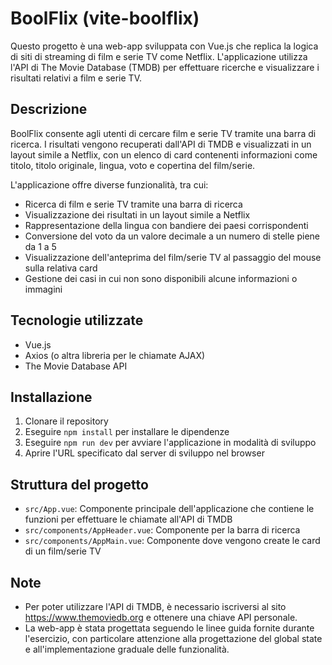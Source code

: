 # BoolFlix (vite-boolflix)

Questo progetto è una web-app sviluppata con Vue.js che replica la logica di siti di streaming di film e serie TV come Netflix. L'applicazione utilizza l'API di The Movie Database (TMDB) per effettuare ricerche e visualizzare i risultati relativi a film e serie TV.

## Descrizione

BoolFlix consente agli utenti di cercare film e serie TV tramite una barra di ricerca. I risultati vengono recuperati dall'API di TMDB e visualizzati in un layout simile a Netflix, con un elenco di card contenenti informazioni come titolo, titolo originale, lingua, voto e copertina del film/serie.

L'applicazione offre diverse funzionalità, tra cui:

- Ricerca di film e serie TV tramite una barra di ricerca
- Visualizzazione dei risultati in un layout simile a Netflix
- Rappresentazione della lingua con bandiere dei paesi corrispondenti
- Conversione del voto da un valore decimale a un numero di stelle piene da 1 a 5
- Visualizzazione dell'anteprima del film/serie TV al passaggio del mouse sulla relativa card
- Gestione dei casi in cui non sono disponibili alcune informazioni o immagini

## Tecnologie utilizzate

- Vue.js
- Axios (o altra libreria per le chiamate AJAX)
- The Movie Database API

## Installazione

1. Clonare il repository
2. Eseguire `npm install` per installare le dipendenze
3. Eseguire `npm run dev` per avviare l'applicazione in modalità di sviluppo
4. Aprire l'URL specificato dal server di sviluppo nel browser

## Struttura del progetto

- `src/App.vue`: Componente principale dell'applicazione che contiene le funzioni per effettuare le chiamate all'API di TMDB
- `src/components/AppHeader.vue`: Componente per la barra di ricerca
- `src/components/AppMain.vue`: Componente dove vengono create le card di un film/serie TV

## Note

- Per poter utilizzare l'API di TMDB, è necessario iscriversi al sito https://www.themoviedb.org e ottenere una chiave API personale.
- La web-app è stata progettata seguendo le linee guida fornite durante l'esercizio, con particolare attenzione alla progettazione del global state e all'implementazione graduale delle funzionalità.